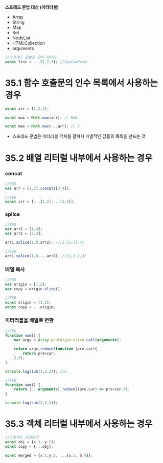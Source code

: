 **스프레드 문법 대상 (이터러블)**
- Array
- String
- Map
- Set
- NodeList
- HTMLCollection
- arguments

```js
//스프레드 문법은 값이 아니다.
const list = ...[1,2,3]; //SyntaxError
```

# 35.1 함수 호출문의 인수 목록에서 사용하는 경우

```js
const arr = [1,2,3];

const max = Math.max(arr); // NaN

const max = Math.max(...arr); // 3
```

- 스프레드 문법은 이터러블 객체를 펼쳐서 개별적인 값들의 목록을 만드는 것

# 35.2 배열 리터럴 내부에서 사용하는 경우

### concat

```js
//ES5
var arr = [1,2].concat([3,4]);

//ES6
const arr = [...[1,2],...[3,4]];
```

### splice

```js
//ES5
var arr1 = [1,4];
var arr2 = [2,3];

arr1.splice(1,0,arr2); //[1,[2,3],4]

//ES6
arr1.splice(1,0,...arr2); //[1,2,3,4]
```

### 배열 복사

```js
//ES5
var origin = [1,2];
var copy = origin.slice();

//ES6
const origin = [1,2];
const copy = ...origin;
```

### 이터러블을 배열로 변환

```js
//ES5
function sum() {
	var args = Array.prototype.slice.call(arguments);

	return args.reduce(function (pre,cur){
		return pre+cur;
	},0);
}

console.log(sum(1,2,3)); //6

//ES6
function sum() {
	return [...arguments].reduce((pre,cur) => pre+cur,0);
}

console.log(sum(1,2,3));
```

# 35.3 객체 리터럴 내부에서 사용하는 경우

```js
//스프레드 프로퍼티
const obj = {x:1, y:2};
const copy = {...obj};

const merged = {x:1,y:2, ...{a:3, b:4}};
```